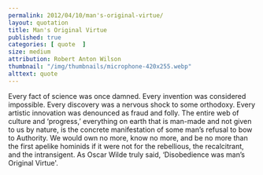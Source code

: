 ```yaml
---
permalink: 2012/04/10/man's-original-virtue/
layout: quotation
title: Man's Original Virtue
published: true 
categories: [ quote  ]
size: medium
attribution: Robert Anton Wilson
thumbnail: "/img/thumbnails/microphone-420x255.webp"
alttext: quote
---
```


Every fact of science was once damned. Every invention was considered impossible. Every discovery was a nervous shock 
to some orthodoxy. Every artistic innovation was denounced as fraud and folly. The entire web of culture and ‘progress,’ 
everything on earth that is man-made and not given to us by nature, is the concrete manifestation of some man’s refusal 
to bow to Authority. We would own no more, know no more, and be no more than the first apelike hominids if it were 
not for the rebellious, the recalcitrant, and the intransigent. As Oscar Wilde truly said, ‘Disobedience was 
man’s Original Virtue'.
